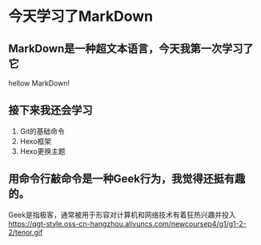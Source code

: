 # 今天学习了MarkDown 
## MarkDown是一种超文本语言，今天我第一次学习了它 
hellow MarkDown! 
## 接下来我还会学习
1. Git的基础命令
2. Hexo框架
3. Hexo更换主题
## 用命令行敲命令是一种Geek行为，我觉得还挺有趣的。
Geek是指极客，通常被用于形容对计算机和网络技术有着狂热兴趣并投入
https://qgt-style.oss-cn-hangzhou.aliyuncs.com/newcoursep4/g1/g1-2-2/tenor.gif
